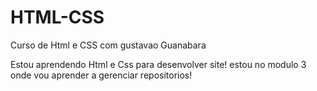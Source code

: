 # HTML-CSS
 
 Curso de Html e CSS com gustavao Guanabara

 Estou aprendendo Html e Css para desenvolver site! estou no modulo 3 onde vou aprender a gerenciar repositorios! 
